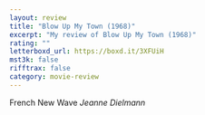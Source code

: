 ```yaml
---
layout: review
title: "Blow Up My Town (1968)"
excerpt: "My review of Blow Up My Town (1968)"
rating: ""
letterboxd_url: https://boxd.it/3XFUiH
mst3k: false
rifftrax: false
category: movie-review
---
```


French New Wave <i>Jeanne Dielmann</i>
